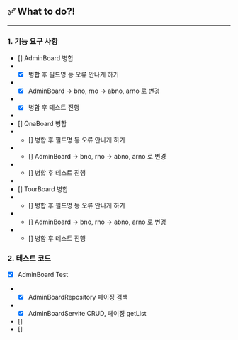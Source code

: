 ## ✅ What to do?!

***

### 1. 기능 요구 사항

+ [] AdminBoard 병합
+ + [x] 병합 후 필드명 등 오류 안나게 하기 
+ + [x] AdminBoard -> bno, rno -> abno, arno 로 변경
+ + [x] 병합 후 테스트 진행
+ 
+ [] QnaBoard 병합
+ + [] 병합 후 필드명 등 오류 안나게 하기
+ + [] AdminBoard -> bno, rno -> abno, arno 로 변경
+ + [] 병합 후 테스트 진행
+ 
+ [] TourBoard 병합
+ + [] 병합 후 필드명 등 오류 안나게 하기
+ + [] AdminBoard -> bno, rno -> abno, arno 로 변경
+ + [] 병합 후 테스트 진행

    
### 2. 테스트 코드

+ [x] AdminBoard Test
+ + [x] AdminBoardRepository 페이징 검색
+ + [x] AdminBoardServite CRUD, 페이징 getList

+ [] 
+ [] 